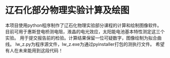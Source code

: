 # 辽石化部分物理实验计算及绘图
本项目使用python程序制作了辽石化物理实验部分课程的计算和绘制图像软件。
目前可用于惠斯登电桥测电阻，液晶的电光效应，太阳能电池基本特性测定这三个实验。
用于提交报告前的检验。计算结果保留一位可疑数字，图像绘制为拟合曲线。
lw_z.py为程序源文件，lw_z.exe为通过pyinstaller打包的测执行文件。
希望有人在未来能用到这段代码！
